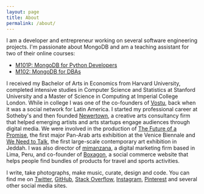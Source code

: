 ```yaml
---
layout: page
title: About
permalink: /about/
---
```


I am a developer and entrepreneur working on several software engineering
projects. I'm passionate about MongoDB and am a teaching assistant for two of
their online courses:

 - [M101P: MongoDB for Python Developers](https://university.mongodb.com/courses/M101P/about)
 - [M102: MongoDB for DBAs](https://university.mongodb.com/courses/M102/about)

I received my Bachelor of Arts in Economics from Harvard University, 
completed intensive studies in Computer Science and Statistics at Stanford 
University and a Master of Science in Computing at Imperial College London. 
While in  college I was one of the co-founders of [Vostu](http://vostu.com), 
back when  it was a social network for Latin America. I started my 
professional career  at Sotheby's and then founded [Newertown](http://newertown.com),
a creative  arts consultancy firm that helped 
emerging artists and arts startups engage  audiences through digital media. 
We were involved in the production of
[The Future of a Promise](http://edgeofarabia.com/exhibitions/the-future-of-a-promise),
the first major Pan-Arab arts exhibition at the Venice Biennale and
[We Need to Talk](http://edgeofarabia.com/exhibitions/we-need-to-talk-jeddah),
the first large-scale contemporary art exhibition in Jeddah. I was also
director of [mimanzana](http://mimanzana.com), a digital marketing firm based
in Lima, Peru, and co-founder of [Boxagon](http://boxagon.com), a social
commerce website that helps people find bundles of products for travel
and sports activities.

I write, take photographs, make music, curate, design and code. You can
find me on
[Twitter](http://bit.ly/21mjDiv),
[GitHub](http://bit.ly/1pkjukg),
[Stack Overflow](http://bit.ly/1RbgJOn),
[Instagram](http://bit.ly/1RbXgXq),
[Pinterest](https://www.pinterest.com/juancarlosfarah/) and several other social 
media sites.